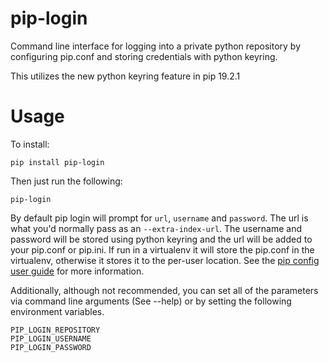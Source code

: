 # pip-login
Command line interface for logging into a private python repository
by configuring pip.conf and storing credentials with python keyring.

This utilizes the new python keyring feature in pip 19.2.1

# Usage

To install:

```
pip install pip-login
```

Then just run the following:

```
pip-login
```

By default pip login will prompt for `url`, `username` and `password`.
The url is what you'd normally pass as an `--extra-index-url`.
The username and password will be stored using python keyring and the
url will be added to your pip.conf or pip.ini. If run in a virtualenv
it will store the pip.conf in the virtualenv, otherwise it stores it
to the per-user location. See the
[pip config user guide](https://pip.pypa.io/en/stable/user_guide/#config-file)
for more information.

Additionally, although not recommended, you can set all of the parameters
via command line arguments (See --help) or by setting the following
environment variables.

```
PIP_LOGIN_REPOSITORY
PIP_LOGIN_USERNAME
PIP_LOGIN_PASSWORD
```
